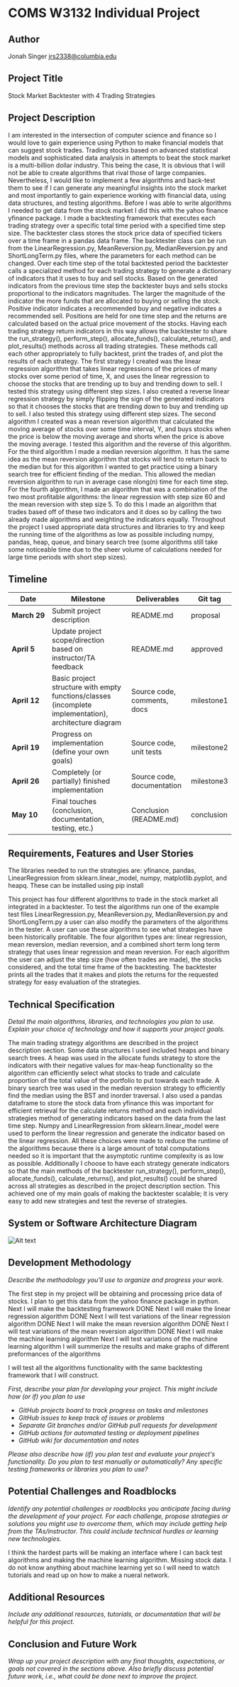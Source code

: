 # COMS W3132 Individual Project

## Author
Jonah Singer jrs2338@columbia.edu

## Project Title
Stock Market Backtester with 4 Trading Strategies

## Project Description

I am interested in the intersection of computer science and finance so I would love to gain experience using Python to make financial models that can suggest stock trades. Trading stocks based on advanced statistical models and sophisticated data analysis in attempts to beat the stock market is a multi-billion dollar industry. This being the case, It is obvious that I will not be able to create algorithms that rival those of large companies. Nevertheless, I would like to implement a few algorithms and back-test them to see if I can generate any meaningful insights into the stock market and most importantly to gain experience working with financial data, using data structures, and testing algorithms. Before I was able to write algorithms I needed to get data from the stock market I did this with the yahoo finance yfinance package. I made a backtesting framework that executes each trading strategy over a specific total time period with a specified time step size. The backtester class stores the stock price data of specified tickers over a time frame in a pandas data frame. The backtester class can be run from the LinearRegression.py, MeanReversion.py, MedianReversion.py and ShortLongTerm.py files, where the parameters for each method can be changed. Over each time step of the total backtested period the backtester calls a specialized method for each trading strategy to generate a dictionary of indicators that it uses to buy and sell stocks. Based on the generated indicators from the previous time step the backtester buys and sells stocks proportional to the indicators magnitudes. The larger the magnitude of the indicator the more funds that are allocated to buying or selling the stock. Positive indicator indicates a recommended buy and negative indicates a recommended sell. Positions are held for one time step and the returns are calculated based on the actual price movement of the stocks. Having each trading strategy return indicators in this way allows the backtester to share the run_strategy(), perform_step(), allocate_funds(), calculate_returns(), and plot_results() methods across all trading strategies. These methods call each other appropriately to fully backtest, print the trades of, and plot the results of each strategy. The first strategy I created was the linear regression algorithm that takes linear regressions of the prices of many stocks over some period of time, X, and uses the linear regression to choose the stocks that are trending up to buy and trending down to sell. I tested this strategy using different step sizes. I also created a reverse linear regression strategy by simply flipping the sign of the generated indicators so that it chooses the stocks that are trending down to buy and trending up to sell. I also tested this strategy using different step sizes. The second algorithm I created was a mean reversion algorithm that calculated the moving average of stocks over some time interval, Y, and buys stocks when the price is below the moving average and shorts when the price is above the moving average. I tested this algorithm and the reverse of this algorithm. For the third algorithm I made a median reversion algorithm. It has the same idea as the mean reversion algorithm that stocks will tend to return back to the median but for this algorithm I wanted to get practice using a binary search tree for efficient finding of the median. This allowed the median reversion algorithm to run in average case nlong(n) time for each time step. For the fourth algorithm, I made an algorithm that was a combination of the two most profitable algorithms: the linear regression with step size 60 and the mean reversion with step size 5. To do this I made an algorithm that trades based off of these two indicators and it does so by calling the two already made algorithms and weighting the indicators equally. Throughout the project I used appropriate data structures and libraries to try and keep the running time of the algorithms as low as possible including numpy, pandas, heap, queue, and binary search tree (some algorithms still take some noticeable time due to the sheer volume of calculations needed for large time periods with short step sizes).


## Timeline

| Date               | Milestone                                                                                              | Deliverables                | Git tag    |
|--------------------|--------------------------------------------------------------------------------------------------------|-----------------------------|------------|
| **March&nbsp;29**  | Submit project description                                                                             | README.md                   | proposal   |
| **April&nbsp;5**   | Update project scope/direction based on instructor/TA feedback                                         | README.md                   | approved   |
| **April&nbsp;12**  | Basic project structure with empty functions/classes (incomplete implementation), architecture diagram | Source code, comments, docs | milestone1 |
| **April&nbsp;19**  | Progress on implementation (define your own goals)                                                     | Source code, unit tests     | milestone2 |
| **April&nbsp;26**  | Completely (or partially) finished implementation                                                      | Source code, documentation  | milestone3 |
| **May&nbsp;10**    | Final touches (conclusion, documentation, testing, etc.)                                               | Conclusion (README.md)      | conclusion |

## Requirements, Features and User Stories

The libraries needed to run the strategies are:
yfinance, pandas, LinearRegression from sklearn.linear_model, numpy, matplotlib.pyplot, and heapq.
These can be installed using pip install

This project has four different algorithms to trade in the stock market all integrated in a backtester. To test the algorithms run one of the example test files LinearRegression.py, MeanReversion.py, MedianReversion.py and ShortLongTerm.py a user can also modify the parameters of the algorithms in the tester. A user can use these algorithms to see what strategies have been historically profitable. The four algorithm types are: linear regression, mean reversion, median reversion, and a combined short term long term strategy that uses linear regression and mean reversion.
For each algorithm the user can adjust the step size (how often trades are made), the stocks considered, and the total time frame of the backtesting. The backtester prints all the trades that it makes and plots the returns for the requested strategy for easy evaluation of the strategies.


## Technical Specification
*Detail the main algorithms, libraries, and technologies you plan to use. Explain your choice of technology and how it supports your project goals.*

The main trading strategy algorithms are described in the project description section. Some data structures I used included heaps and binary search trees. A heap was used in the allocate funds strategy to store the indicators with their negative values for max-heap functionality so the algorithm can efficiently select what stocks to trade and calculate proportion of the total value of the portfolio to put towards each trade. A binary search tree was used in the median reversion strategy to efficiently find the median using the BST and inorder traversal. I also used a pandas dataframe to store the stock data from yfinance this was important for efficient retrieval for the calculate returns method and each individual strategies method of generating indicators based on the data from the last time step. Numpy and LinearRegression from sklearn.linear_model were used to perform the linear regression and generate the indicator based on the linear regression. All these choices were made to reduce the runtime of the algorithms because there is a large amount of total computations needed so it is important that the asymptotic runtime complexity is as low as possible. Additionally I choose to have each strategy generate indicators so that the main methods of the backtester run_strategy(), perform_step(), allocate_funds(), calculate_returns(), and plot_results() could be shared across all strategies as described in the project description section. This achieved one of my main goals of making the backtester scalable; it is very easy to add new strategies and test the reverse of strategies.

## System or Software Architecture Diagram

![Alt text](Diagram.jpg)


## Development Methodology
*Describe the methodology you'll use to organize and progress your work.*

The first step in my project will be obtaining and processing price data of stocks. I plan to get this data from the yahoo finance package in python.
Next I will make the backtesting framework DONE
Next I will make the linear regression algorithm DONE
Next I will test variations of the linear regression algorithm DONE
Next I will make the mean reversion algorithm DONE
Next I will test variations of the mean reversion algorithm DONE
Next I will make the machine learning algorithm
Next I will test variations of the machine learning algorithm
I will summerize the results and make graphs of different preformances of the algorithms

I will test all the algorithms functionality with the same backtesting framework that I will construct.

*First, describe your plan for developing your project. This might include how (or if) you plan to use*


- *GitHub projects board to track progress on tasks and milestones*
- *GitHub issues to keep track of issues or problems*
- *Separate Git branches and/or GitHub pull requests for development*
- *GitHub actions for automated testing or deployment pipelines*
- *GitHub wiki for documentation and notes*

*Please also describe how (if) you plan test and evaluate your project's functionality. Do you plan to test manually or automatically? Any specific testing frameworks or libraries you plan to use?*

## Potential Challenges and Roadblocks
*Identify any potential challenges or roadblocks you anticipate facing during the development of your project. For each challenge, propose strategies or solutions you might use to overcome them, which may include getting help from the TAs/instructor. This could include technical hurdles or learning new technologies.*

I think the hardest parts will be making an interface where I can back test algorithms and making the machine learning algorithm.
Missing stock data.
I do not know anything about machine learning yet so I will need to watch tutorials and read up on how to make a nueral network.

## Additional Resources
*Include any additional resources, tutorials, or documentation that will be helpful for this project.*

## Conclusion and Future Work
*Wrap up your project description with any final thoughts, expectations, or goals not covered in the sections above. Also briefly discuss potential future work, i.e., what could be done next to improve the project.*
